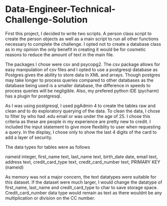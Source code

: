 # Data-Engineer-Technical-Challenge-Solution

First this project, I decided to write two scripts. A person class script to create the person objects as well as a main script to run all other functions necessary to complete the challenge. I opted not to create a database class as in my opinion the only benefit in creating it would be for cosmetic reasons to reduce the amount of text in the main file. 

The packages I chose were csv and psycopg2. The csv package allows for easy manipulation of csv files and I opted to use a postgresql database as Postgres gives the ability to store data in XML and arrays. Though postgres may take longer to process queries compared to other databases as the database being used is a smaller database, the difference in speeds to process queries will be negligible. Also, my prefered python IDE (pycharm) has a plugin for postgresql.  

As I was using postgresql, I used pgAdmin 4 to create the tables raw and clean and to do exploratory querying of the data.
To clean the data, I chose to filter by who had .edu email or was under the age of 25. I chose this criteria as these are people in my experience are pretty new to credit.
I included the input statement to give more flexiblity to user when requesting a query.
In the display, I chose only to show the last 4 digits of the card to add a layer of security.

The data types for tables were as follows

  nameid integer,
  first_name text,
  last_name text,
  birth_date date,
  email text,
  address text,
  credit_card_type text,
  credit_card_number text,
  PRIMARY KEY (nameid)
  
  As memory was not a major concern, the text datatypes were suitable for this dataset. If the dataset were much larger, I would change the datatype of first_name, last_name and credit_card_type to char to save storage space. Credit_card_number data type would remain as text as there wouldnt be any multiplication or division on the CC number.

